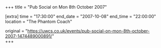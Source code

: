 +++
title = "Pub Social on Mon 8th October 2007"

[extra]
time = "17:30:00"
end_date = "2007-10-08"
end_time = "22:00:00"
location = "The Phantom Coach"

original = "https://uwcs.co.uk/events/pub-social-on-mon-8th-october-2007-1474489000891/"    
+++



